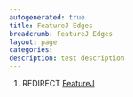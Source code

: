 ```yaml
---
autogenerated: true
title: FeatureJ Edges
breadcrumb: FeatureJ Edges
layout: page
categories: 
description: test description
---
```


1.  REDIRECT [FeatureJ](FeatureJ )
